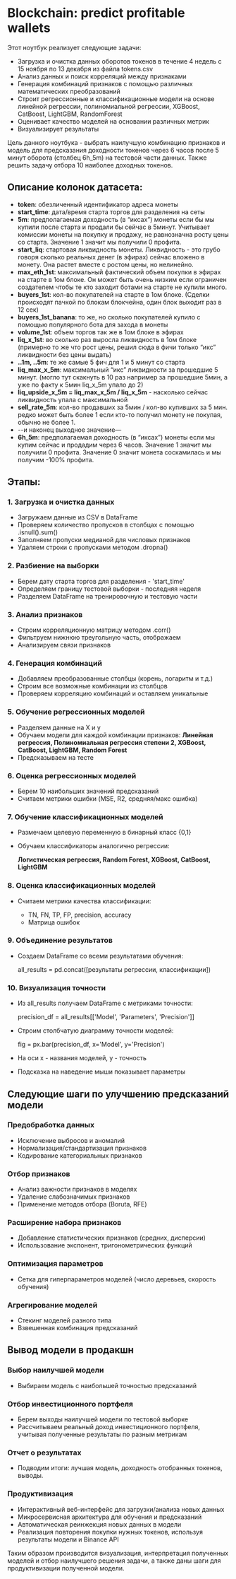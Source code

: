 # Blockchain: predict profitable wallets

Этот ноутбук реализует следующие задачи:

- Загрузка и очистка данных оборотов токенов в течение 4 недель с 15 ноября по 13 декабря из файла tokens.csv
- Анализ данных и поиск корреляций между признаками
- Генерация комбинаций признаков с помощью различных математических преобразований
- Строит регрессионные и классификационные модели на основе линейной регрессии, полиномиальной регрессии, XGBoost,
  CatBoost, LightGBM, RandomForest
- Оценивает качество моделей на основании различных метрик
- Визуализирует результаты

Цель данного ноутбука - выбрать наилучшую комбинацию признаков и модель для предсказания доходности токенов через 6
часов после 5 минут оборота (столбец 6h_5m) на тестовой части данных. Также решить задачу отбора 10 наиболее доходных
токенов.

## Описание колонок датасета:

- **token**: обезличенный идентификатор адреса монеты
- **start_time**: дата/время старта торгов для разделения на сеты
- **5m**: предполагаемая доходность (в “иксах”) монеты если бы мы купили после старта и продали бы сейчас в 5минут.
  Учитывает комиссии монеты на покупку и продажу, не равнозначна росту цены со старта. Значение 1 значит мы получили 0
  профита.
- **start_liq**: стартовая ликвидность монеты. Ликвидность - это грубо говоря сколько реальных денег (в эфирах) сейчас
  вложено в монету. Она растет вместе с ростом цены, но нелинейно.
- **max_eth_1st**: максимальный фактический объем покупки в эфирах на старте в 1ом блоке. Он может быть очень низким
  если ограничен создателем чтобы те кто заходит ботами на старте не купили много.
- **buyers_1st**: кол-во покупателей на старте в 1ом блоке. (Сделки происходят пачкой по блокам блокчейна, один блок
  выходит раз в 12 сек)
- **buyers_1st_banana**: то же, но сколько покупателей купило с помощью популярного бота для захода в монеты
- **volume_1st**: объем торгов так же в 1ом блоке в эфирах
- **liq_x_1st**: во сколько раз выросла ликвидность в 1ом блоке (примерно то же что рост цены, решил сюда в фичи только
  “икс” ликвидности без цены выдать)
- **..1m, ..5m**: те же самые 5 фич для 1 и 5 минут со старта
- **liq_max_x_5m**: максимальный “икс” ликвидности за прошедшие 5 минут. (могло тут скакнуть в 10 раз например за
  прошедшие 5мин, а уже по факту к 5мин liq_x_5m упало до 2)
- **liq_upside_x_5m = liq_max_x_5m / liq_x_5m** - насколько сейчас ликвидность упала с максимальной
- **sell_rate_5m**: кол-во продавших за 5мин / кол-во купивших за 5 мин. редко может быть более 1 если кто-то получил
  монету не покупая, обычно не более 1.
- --и наконец выходное значение—
- **6h_5m**: предполагаемая доходность (в “иксах”) монеты если мы купим сейчас и продадим через 6 часов. Значение 1
  значит мы получили 0 профита. Значение 0 значит монета соскамилась и мы получим -100% профита.

## Этапы:

### 1. Загрузка и очистка данных

- Загружаем данные из CSV в DataFrame
- Проверяем количество пропусков в столбцах с помощью .isnull().sum()
- Заполняем пропуски медианой для числовых признаков
- Удаляем строки с пропусками методом .dropna()

### 2. Разбиение на выборки

- Берем дату старта торгов для разделения - 'start_time'
- Определяем границу тестовой выборки - последняя неделя
- Разделяем DataFrame на тренировочную и тестовую части

### 3. Анализ признаков

- Строим корреляционную матрицу методом .corr()
- Фильтруем нижнюю треугольную часть, отображаем
- Анализируем связи признаков

### 4. Генерация комбинаций

- Добавляем преобразованные столбцы (корень, логаритм и т.д.)
- Строим все возможные комбинации из столбцов
- Проверяем корреляцию комбинаций и оставляем уникальные

### 5. Обучение регрессионных моделей

- Разделяем данные на X и y
- Обучаем модели для каждой комбинации признаков: **Линейная регрессия, Полиномиальная регрессия степени 2, XGBoost,
  CatBoost, LightGBM, Random Forest**
- Предсказываем на тесте

### 6. Оценка регрессионных моделей

- Берем 10 наибольших значений предсказаний
- Считаем метрики ошибки (MSE, R2, средняя/макс ошибка)

### 7. Обучение классификационных моделей

- Размечаем целевую переменную в бинарный класс {0,1}

- Обучаем классификаторы аналогично регрессии:

  **Логистическая регрессия, Random Forest, XGBoost, CatBoost, LightGBM**

### 8. Оценка классификационных моделей

- Считаем метрики качества классификации:

    - TN, FN, TP, FP, precision, accuracy
    - Матрица ошибок

### 9. Объединение результатов

- Создаем DataFrame со всеми результатами обучения:

  all_results = pd.concat([результаты регрессии, классификации])

### 10. Визуализация точности

- Из all_results получаем DataFrame с метриками точности:

  precision_df = all_results[['Model', 'Parameters', 'Precision']]

- Строим столбчатую диаграмму точности моделей:

  fig = px.bar(precision_df, x='Model', y='Precision')

- На оси x - названия моделей, y - точность
- Подсказка на наведение мыши показывает параметры

## Следующие шаги по улучшению предсказаний модели

### Предобработка данных

- Исключение выбросов и аномалий
- Нормализация/стандартизация признаков
- Кодирование категориальных признаков

### Отбор признаков

- Анализ важности признаков в моделях
- Удаление слабозначимых признаков
- Применение методов отбора (Boruta, RFE)

### Расширение набора признаков

- Добавление статистических признаков (средних, дисперсии)
- Использование экспонент, тригонометрических функций

### Оптимизация параметров

- Сетка для гиперпараметров моделей (число деревьев, скорость обучения)

### Агрегирование моделей

- Стекинг моделей разного типа
- Взвешенная комбинация предсказаний

## Вывод модели в продакшн

### Выбор наилучшей модели

- Выбираем модель с наибольшей точностью предсказаний

### Отбор инвестиционного портфеля

- Берем выходы наилучшей модели по тестовой выборке
- Рассчитываем реальный доход инвестиционного портфеля, учитывая полученные результаты по разным метрикам

### Отчет о результатах

- Подводим итоги: лучшая модель, доходность отобранных токенов, выводы.

### Продуктивизация

- Интерактивный веб-интерфейс для загрузки/анализа новых данных
- Микросервисная архитектура для обучения и предсказаний
- Автоматическая реинжекция новых данных в модели
- Реализация повторения покупки нужных токенов, используя результаты модели и Binance API

Таким образом производится визуализация, интерпретация полученных моделей и отбор наилучшего решения задачи, а также
даны шаги для продуктивизации полученной модели.

